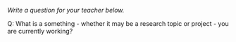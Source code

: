 _Write a question for your teacher below._

Q: What is a something - whether it may be a research topic or project - you are currently working?
